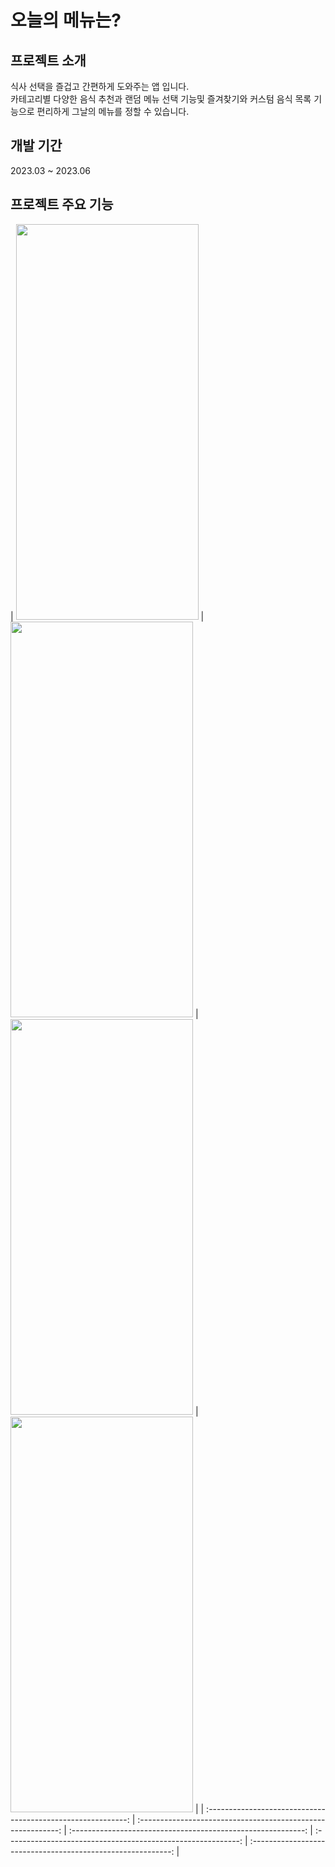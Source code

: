 # 오늘의 메뉴는?

## 프로젝트 소개
식사 선택을 즐겁고 간편하게 도와주는 앱 입니다.  
카테고리별 다양한 음식 추천과 랜덤 메뉴 선택 기능및 즐겨찾기와 커스텀 음식 목록 기능으로 편리하게 그날의 메뉴를 정할 수 있습니다.

## 개발 기간
2023.03 ~ 2023.06

## 프로젝트 주요 기능
| <img width="292" height="633" src="https://github.com/LMelloNia/WhatIsTodaysMenu/assets/96280575/7f00b64d-b313-4dfd-a594-2363c9df5e5f"> | <img width="292" height="633" src="https://github.com/LMelloNia/WhatIsTodaysMenu/assets/96280575/7f00b64d-b313-4dfd-a594-2363c9df5e5f"> | <img width="292" height="633" src="https://github.com/LMelloNia/WhatIsTodaysMenu/assets/96280575/7f00b64d-b313-4dfd-a594-2363c9df5e5f"> | <img width="292" height="633" src="https://github.com/LMelloNia/WhatIsTodaysMenu/assets/96280575/7f00b64d-b313-4dfd-a594-2363c9df5e5f"> | 
| :----------------------------------------------------------: | :----------------------------------------------------------: | :----------------------------------------------------------: | :----------------------------------------------------------: | :----------------------------------------------------------: |
